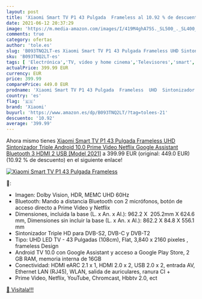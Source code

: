 ```yaml
---
layout: post
title: 'Xiaomi Smart TV P1 43 Pulgada  Frameless al 10.92 % de descuento'
date: 2021-06-12 20:37:29
image: 'https://m.media-amazon.com/images/I/419M4ghA75S._SL500_._SL400_.jpg'
comments: true
category: ofertas
author: 'tole.es'
slug: 'B093TNQ2LT-es Xiaomi Smart TV P1 43 Pulgada Frameless UHD Sintonizador...'
sku: 'B093TNQ2LT-es'
tags: [ 'Electrónica','TV, vídeo y home cinema','Televisores','smart','tv','xiaomi', ]
actualPrice: 399.99 EUR
currency: EUR
price: 399.99
comparePrice: 449.0 EUR
prodname: 'Xiaomi Smart TV P1 43 Pulgada  Frameless  UHD  Sintonizador Triple  Android 10.0  Prime Video  Netflix  Google Assistant  Bluetooth  3 HDMI  2 USB  [Model 2021]'
country: 'es'
flag: '🇪🇸'
brand: 'Xiaomi'
buyurl: 'https://www.amazon.es/dp/B093TNQ2LT/?tag=tolees-21'
descuento: '10.92'
average: '399.99'
---
```


Ahora mismo tienes [Xiaomi Smart TV P1 43 Pulgada  Frameless  UHD  Sintonizador Triple  Android 10.0  Prime Video  Netflix  Google Assistant  Bluetooth  3 HDMI  2 USB  [Model 2021]](https://www.amazon.es/dp/B093TNQ2LT/?tag=tolees-21) a 399.99 EUR (original: 449.0 EUR) (10.92 %  de descuento) en el siguiente enlace!

[![Xiaomi Smart TV P1 43 Pulgada  Frameless](https://m.media-amazon.com/images/I/419M4ghA75S._SL500_._SL400_.jpg)](https://www.amazon.es/dp/B093TNQ2LT/?tag=tolees-21)

🔎:

- Imagen: Dolby Vision, HDR, MEMC UHD 60Hz
- Bluetooth: Mando a distancia Bluetooth con 2 micrófonos, botón de acceso directo a Prime Video y Netflix
- Dimensiones, incluida la base (L. x An. x Al.): 962.2 X  205.2mm X 624.6 mm, Dimensiones sin incluir la base (L. x An. x Al.): 862.2 X 84.8 X 556.1 mm
- Sintonizador Triple HD para DVB-S2, DVB-C y DVB-T2
- Tipo: UHD LED TV - 43 Pulgadas (108cm), Flat, 3,840 x 2160 pixeles , frameless Design
- Android TV 10.0 con Google Assistant y acceso a Google Play Store, 2 GB RAM, memoria interna de 16GB
- Conectividad: HDMI eARC 2.1 x 1, HDMI 2.0 x 2, USB 2.0 x 2, entrada AV, Ethernet LAN (RJ45), WLAN, salida de auriculares, ranura CI +
- Prime Video, Netflix, YouTube, Chromcast, Hbbtv 2.0, ect

[🛒 Visítala!!!](https://www.amazon.es/dp/B093TNQ2LT/?tag=tolees-21)
